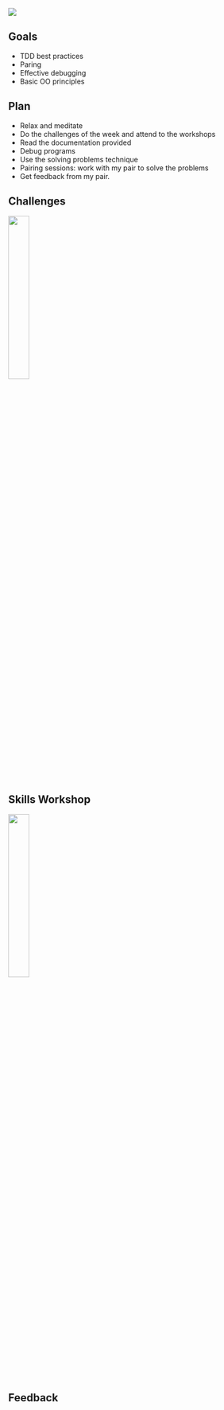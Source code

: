 ![](https://placehold.it/950x200/374c53/FFFFFF/?text=Week+1)

## Goals
 - TDD best practices
 - Paring
 - Effective debugging
 - Basic OO principles
 
 ## Plan
 - Relax and meditate 
 - Do the challenges of the week and attend to the workshops
 - Read the documentation provided
 - Debug programs
 - Use the solving problems technique
 - Pairing sessions: work with my pair to solve the problems
 - Get feedback from my pair.

## Challenges
  <a href="https://github.com/xavierloos/boris_bikes" target="_blank">
    <img height="aut0" width="29%" src="https://github-readme-stats.vercel.app/api/pin/?username=xavierloos&repo=boris_bikes" />
  </a>

   
## Skills Workshop
<a href="https://github.com/xavierloos/dice_app" target="_blank">
    <img height="aut0" width="29%" src="https://github-readme-stats.vercel.app/api/pin/?username=xavierloos&repo=dice_app" />
  </a>


   
## Feedback



